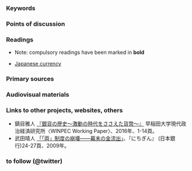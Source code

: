 ### Keywords


### Points of discussion


### Readings
* Note: compulsory readings have been marked in **bold**

* [Japanese currency](https://en.wikipedia.org/wiki/Japanese_currency)

### Primary sources


### Audiovisual materials


### Links to other projects, websites, others

* 鎮目雅人 [『銀貨の歴史〜激動の時代をささえた貨幣〜』](http://www.waseda.jp/fpse/winpec/assets/uploads/2016/03/84a4f9cdcda7bac5b32b794a9834dd78.pdf) 早稲田大学現代政治経済研究所〈WINPEC Working Paper〉、2016年、1-14頁。 
* 武田晴人 [「「両」制度の崩壊――幕末の金流出」](https://www.boj.or.jp/announcements/koho_nichigin/backnumber/data/nichigin18-7.pdf)、『にちぎん』 (日本銀行)24-27頁、2009年。


### to follow (@twitter)

![]()
